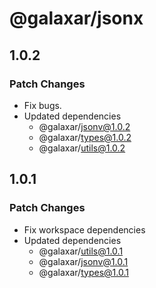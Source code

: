 # @galaxar/jsonx

## 1.0.2

### Patch Changes

-   Fix bugs.
-   Updated dependencies
    -   @galaxar/jsonv@1.0.2
    -   @galaxar/types@1.0.2
    -   @galaxar/utils@1.0.2

## 1.0.1

### Patch Changes

-   Fix workspace dependencies
-   Updated dependencies
    -   @galaxar/utils@1.0.1
    -   @galaxar/jsonv@1.0.1
    -   @galaxar/types@1.0.1
